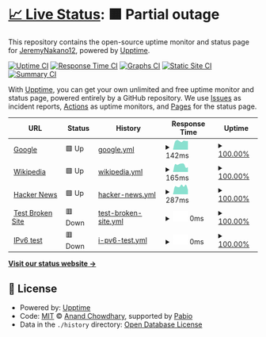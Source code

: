 # [📈 Live Status](https://JeremyNakano12.github.io/upptimejm): <!--live status--> **🟧 Partial outage**

This repository contains the open-source uptime monitor and status page for [JeremyNakano12](https://JeremyNakano12.github.io/upptimejm), powered by [Upptime](https://github.com/upptime/upptime).

[![Uptime CI](https://github.com/JeremyNakano12/upptimejm/workflows/Uptime%20CI/badge.svg)](https://github.com/JeremyNakano12/upptimejm/actions?query=workflow%3A%22Uptime+CI%22)
[![Response Time CI](https://github.com/JeremyNakano12/upptimejm/workflows/Response%20Time%20CI/badge.svg)](https://github.com/JeremyNakano12/upptimejm/actions?query=workflow%3A%22Response+Time+CI%22)
[![Graphs CI](https://github.com/JeremyNakano12/upptimejm/workflows/Graphs%20CI/badge.svg)](https://github.com/JeremyNakano12/upptimejm/actions?query=workflow%3A%22Graphs+CI%22)
[![Static Site CI](https://github.com/JeremyNakano12/upptimejm/workflows/Static%20Site%20CI/badge.svg)](https://github.com/JeremyNakano12/upptimejm/actions?query=workflow%3A%22Static+Site+CI%22)
[![Summary CI](https://github.com/JeremyNakano12/upptimejm/workflows/Summary%20CI/badge.svg)](https://github.com/JeremyNakano12/upptimejm/actions?query=workflow%3A%22Summary+CI%22)

With [Upptime](https://upptime.js.org), you can get your own unlimited and free uptime monitor and status page, powered entirely by a GitHub repository. We use [Issues](https://github.com/JeremyNakano12/upptimejm/issues) as incident reports, [Actions](https://github.com/JeremyNakano12/upptimejm/actions) as uptime monitors, and [Pages](https://JeremyNakano12.github.io/upptimejm) for the status page.

<!--start: status pages-->
<!-- This summary is generated by Upptime (https://github.com/upptime/upptime) -->
<!-- Do not edit this manually, your changes will be overwritten -->
<!-- prettier-ignore -->
| URL | Status | History | Response Time | Uptime |
| --- | ------ | ------- | ------------- | ------ |
| <img alt="" src="https://icons.duckduckgo.com/ip3/www.google.com.ico" height="13"> [Google](https://www.google.com) | 🟩 Up | [google.yml](https://github.com/JeremyNakano12/upptimejm/commits/HEAD/history/google.yml) | <details><summary><img alt="Response time graph" src="./graphs/google/response-time-week.png" height="20"> 142ms</summary><br><a href="https://JeremyNakano12.github.io/upptimejm/history/google"><img alt="Response time 142" src="https://img.shields.io/endpoint?url=https%3A%2F%2Fraw.githubusercontent.com%2FJeremyNakano12%2Fupptimejm%2FHEAD%2Fapi%2Fgoogle%2Fresponse-time.json"></a><br><a href="https://JeremyNakano12.github.io/upptimejm/history/google"><img alt="24-hour response time 142" src="https://img.shields.io/endpoint?url=https%3A%2F%2Fraw.githubusercontent.com%2FJeremyNakano12%2Fupptimejm%2FHEAD%2Fapi%2Fgoogle%2Fresponse-time-day.json"></a><br><a href="https://JeremyNakano12.github.io/upptimejm/history/google"><img alt="7-day response time 142" src="https://img.shields.io/endpoint?url=https%3A%2F%2Fraw.githubusercontent.com%2FJeremyNakano12%2Fupptimejm%2FHEAD%2Fapi%2Fgoogle%2Fresponse-time-week.json"></a><br><a href="https://JeremyNakano12.github.io/upptimejm/history/google"><img alt="30-day response time 142" src="https://img.shields.io/endpoint?url=https%3A%2F%2Fraw.githubusercontent.com%2FJeremyNakano12%2Fupptimejm%2FHEAD%2Fapi%2Fgoogle%2Fresponse-time-month.json"></a><br><a href="https://JeremyNakano12.github.io/upptimejm/history/google"><img alt="1-year response time 142" src="https://img.shields.io/endpoint?url=https%3A%2F%2Fraw.githubusercontent.com%2FJeremyNakano12%2Fupptimejm%2FHEAD%2Fapi%2Fgoogle%2Fresponse-time-year.json"></a></details> | <details><summary><a href="https://JeremyNakano12.github.io/upptimejm/history/google">100.00%</a></summary><a href="https://JeremyNakano12.github.io/upptimejm/history/google"><img alt="All-time uptime 100.00%" src="https://img.shields.io/endpoint?url=https%3A%2F%2Fraw.githubusercontent.com%2FJeremyNakano12%2Fupptimejm%2FHEAD%2Fapi%2Fgoogle%2Fuptime.json"></a><br><a href="https://JeremyNakano12.github.io/upptimejm/history/google"><img alt="24-hour uptime 100.00%" src="https://img.shields.io/endpoint?url=https%3A%2F%2Fraw.githubusercontent.com%2FJeremyNakano12%2Fupptimejm%2FHEAD%2Fapi%2Fgoogle%2Fuptime-day.json"></a><br><a href="https://JeremyNakano12.github.io/upptimejm/history/google"><img alt="7-day uptime 100.00%" src="https://img.shields.io/endpoint?url=https%3A%2F%2Fraw.githubusercontent.com%2FJeremyNakano12%2Fupptimejm%2FHEAD%2Fapi%2Fgoogle%2Fuptime-week.json"></a><br><a href="https://JeremyNakano12.github.io/upptimejm/history/google"><img alt="30-day uptime 100.00%" src="https://img.shields.io/endpoint?url=https%3A%2F%2Fraw.githubusercontent.com%2FJeremyNakano12%2Fupptimejm%2FHEAD%2Fapi%2Fgoogle%2Fuptime-month.json"></a><br><a href="https://JeremyNakano12.github.io/upptimejm/history/google"><img alt="1-year uptime 100.00%" src="https://img.shields.io/endpoint?url=https%3A%2F%2Fraw.githubusercontent.com%2FJeremyNakano12%2Fupptimejm%2FHEAD%2Fapi%2Fgoogle%2Fuptime-year.json"></a></details>
| <img alt="" src="https://icons.duckduckgo.com/ip3/en.wikipedia.org.ico" height="13"> [Wikipedia](https://en.wikipedia.org) | 🟩 Up | [wikipedia.yml](https://github.com/JeremyNakano12/upptimejm/commits/HEAD/history/wikipedia.yml) | <details><summary><img alt="Response time graph" src="./graphs/wikipedia/response-time-week.png" height="20"> 165ms</summary><br><a href="https://JeremyNakano12.github.io/upptimejm/history/wikipedia"><img alt="Response time 165" src="https://img.shields.io/endpoint?url=https%3A%2F%2Fraw.githubusercontent.com%2FJeremyNakano12%2Fupptimejm%2FHEAD%2Fapi%2Fwikipedia%2Fresponse-time.json"></a><br><a href="https://JeremyNakano12.github.io/upptimejm/history/wikipedia"><img alt="24-hour response time 165" src="https://img.shields.io/endpoint?url=https%3A%2F%2Fraw.githubusercontent.com%2FJeremyNakano12%2Fupptimejm%2FHEAD%2Fapi%2Fwikipedia%2Fresponse-time-day.json"></a><br><a href="https://JeremyNakano12.github.io/upptimejm/history/wikipedia"><img alt="7-day response time 165" src="https://img.shields.io/endpoint?url=https%3A%2F%2Fraw.githubusercontent.com%2FJeremyNakano12%2Fupptimejm%2FHEAD%2Fapi%2Fwikipedia%2Fresponse-time-week.json"></a><br><a href="https://JeremyNakano12.github.io/upptimejm/history/wikipedia"><img alt="30-day response time 165" src="https://img.shields.io/endpoint?url=https%3A%2F%2Fraw.githubusercontent.com%2FJeremyNakano12%2Fupptimejm%2FHEAD%2Fapi%2Fwikipedia%2Fresponse-time-month.json"></a><br><a href="https://JeremyNakano12.github.io/upptimejm/history/wikipedia"><img alt="1-year response time 165" src="https://img.shields.io/endpoint?url=https%3A%2F%2Fraw.githubusercontent.com%2FJeremyNakano12%2Fupptimejm%2FHEAD%2Fapi%2Fwikipedia%2Fresponse-time-year.json"></a></details> | <details><summary><a href="https://JeremyNakano12.github.io/upptimejm/history/wikipedia">100.00%</a></summary><a href="https://JeremyNakano12.github.io/upptimejm/history/wikipedia"><img alt="All-time uptime 100.00%" src="https://img.shields.io/endpoint?url=https%3A%2F%2Fraw.githubusercontent.com%2FJeremyNakano12%2Fupptimejm%2FHEAD%2Fapi%2Fwikipedia%2Fuptime.json"></a><br><a href="https://JeremyNakano12.github.io/upptimejm/history/wikipedia"><img alt="24-hour uptime 100.00%" src="https://img.shields.io/endpoint?url=https%3A%2F%2Fraw.githubusercontent.com%2FJeremyNakano12%2Fupptimejm%2FHEAD%2Fapi%2Fwikipedia%2Fuptime-day.json"></a><br><a href="https://JeremyNakano12.github.io/upptimejm/history/wikipedia"><img alt="7-day uptime 100.00%" src="https://img.shields.io/endpoint?url=https%3A%2F%2Fraw.githubusercontent.com%2FJeremyNakano12%2Fupptimejm%2FHEAD%2Fapi%2Fwikipedia%2Fuptime-week.json"></a><br><a href="https://JeremyNakano12.github.io/upptimejm/history/wikipedia"><img alt="30-day uptime 100.00%" src="https://img.shields.io/endpoint?url=https%3A%2F%2Fraw.githubusercontent.com%2FJeremyNakano12%2Fupptimejm%2FHEAD%2Fapi%2Fwikipedia%2Fuptime-month.json"></a><br><a href="https://JeremyNakano12.github.io/upptimejm/history/wikipedia"><img alt="1-year uptime 100.00%" src="https://img.shields.io/endpoint?url=https%3A%2F%2Fraw.githubusercontent.com%2FJeremyNakano12%2Fupptimejm%2FHEAD%2Fapi%2Fwikipedia%2Fuptime-year.json"></a></details>
| <img alt="" src="https://icons.duckduckgo.com/ip3/news.ycombinator.com.ico" height="13"> [Hacker News](https://news.ycombinator.com) | 🟩 Up | [hacker-news.yml](https://github.com/JeremyNakano12/upptimejm/commits/HEAD/history/hacker-news.yml) | <details><summary><img alt="Response time graph" src="./graphs/hacker-news/response-time-week.png" height="20"> 287ms</summary><br><a href="https://JeremyNakano12.github.io/upptimejm/history/hacker-news"><img alt="Response time 287" src="https://img.shields.io/endpoint?url=https%3A%2F%2Fraw.githubusercontent.com%2FJeremyNakano12%2Fupptimejm%2FHEAD%2Fapi%2Fhacker-news%2Fresponse-time.json"></a><br><a href="https://JeremyNakano12.github.io/upptimejm/history/hacker-news"><img alt="24-hour response time 287" src="https://img.shields.io/endpoint?url=https%3A%2F%2Fraw.githubusercontent.com%2FJeremyNakano12%2Fupptimejm%2FHEAD%2Fapi%2Fhacker-news%2Fresponse-time-day.json"></a><br><a href="https://JeremyNakano12.github.io/upptimejm/history/hacker-news"><img alt="7-day response time 287" src="https://img.shields.io/endpoint?url=https%3A%2F%2Fraw.githubusercontent.com%2FJeremyNakano12%2Fupptimejm%2FHEAD%2Fapi%2Fhacker-news%2Fresponse-time-week.json"></a><br><a href="https://JeremyNakano12.github.io/upptimejm/history/hacker-news"><img alt="30-day response time 287" src="https://img.shields.io/endpoint?url=https%3A%2F%2Fraw.githubusercontent.com%2FJeremyNakano12%2Fupptimejm%2FHEAD%2Fapi%2Fhacker-news%2Fresponse-time-month.json"></a><br><a href="https://JeremyNakano12.github.io/upptimejm/history/hacker-news"><img alt="1-year response time 287" src="https://img.shields.io/endpoint?url=https%3A%2F%2Fraw.githubusercontent.com%2FJeremyNakano12%2Fupptimejm%2FHEAD%2Fapi%2Fhacker-news%2Fresponse-time-year.json"></a></details> | <details><summary><a href="https://JeremyNakano12.github.io/upptimejm/history/hacker-news">100.00%</a></summary><a href="https://JeremyNakano12.github.io/upptimejm/history/hacker-news"><img alt="All-time uptime 100.00%" src="https://img.shields.io/endpoint?url=https%3A%2F%2Fraw.githubusercontent.com%2FJeremyNakano12%2Fupptimejm%2FHEAD%2Fapi%2Fhacker-news%2Fuptime.json"></a><br><a href="https://JeremyNakano12.github.io/upptimejm/history/hacker-news"><img alt="24-hour uptime 100.00%" src="https://img.shields.io/endpoint?url=https%3A%2F%2Fraw.githubusercontent.com%2FJeremyNakano12%2Fupptimejm%2FHEAD%2Fapi%2Fhacker-news%2Fuptime-day.json"></a><br><a href="https://JeremyNakano12.github.io/upptimejm/history/hacker-news"><img alt="7-day uptime 100.00%" src="https://img.shields.io/endpoint?url=https%3A%2F%2Fraw.githubusercontent.com%2FJeremyNakano12%2Fupptimejm%2FHEAD%2Fapi%2Fhacker-news%2Fuptime-week.json"></a><br><a href="https://JeremyNakano12.github.io/upptimejm/history/hacker-news"><img alt="30-day uptime 100.00%" src="https://img.shields.io/endpoint?url=https%3A%2F%2Fraw.githubusercontent.com%2FJeremyNakano12%2Fupptimejm%2FHEAD%2Fapi%2Fhacker-news%2Fuptime-month.json"></a><br><a href="https://JeremyNakano12.github.io/upptimejm/history/hacker-news"><img alt="1-year uptime 100.00%" src="https://img.shields.io/endpoint?url=https%3A%2F%2Fraw.githubusercontent.com%2FJeremyNakano12%2Fupptimejm%2FHEAD%2Fapi%2Fhacker-news%2Fuptime-year.json"></a></details>
| <img alt="" src="https://icons.duckduckgo.com/ip3/thissitedoesnotexist.koj.co.ico" height="13"> [Test Broken Site](https://thissitedoesnotexist.koj.co) | 🟥 Down | [test-broken-site.yml](https://github.com/JeremyNakano12/upptimejm/commits/HEAD/history/test-broken-site.yml) | <details><summary><img alt="Response time graph" src="./graphs/test-broken-site/response-time-week.png" height="20"> 0ms</summary><br><a href="https://JeremyNakano12.github.io/upptimejm/history/test-broken-site"><img alt="Response time 0" src="https://img.shields.io/endpoint?url=https%3A%2F%2Fraw.githubusercontent.com%2FJeremyNakano12%2Fupptimejm%2FHEAD%2Fapi%2Ftest-broken-site%2Fresponse-time.json"></a><br><a href="https://JeremyNakano12.github.io/upptimejm/history/test-broken-site"><img alt="24-hour response time 0" src="https://img.shields.io/endpoint?url=https%3A%2F%2Fraw.githubusercontent.com%2FJeremyNakano12%2Fupptimejm%2FHEAD%2Fapi%2Ftest-broken-site%2Fresponse-time-day.json"></a><br><a href="https://JeremyNakano12.github.io/upptimejm/history/test-broken-site"><img alt="7-day response time 0" src="https://img.shields.io/endpoint?url=https%3A%2F%2Fraw.githubusercontent.com%2FJeremyNakano12%2Fupptimejm%2FHEAD%2Fapi%2Ftest-broken-site%2Fresponse-time-week.json"></a><br><a href="https://JeremyNakano12.github.io/upptimejm/history/test-broken-site"><img alt="30-day response time 0" src="https://img.shields.io/endpoint?url=https%3A%2F%2Fraw.githubusercontent.com%2FJeremyNakano12%2Fupptimejm%2FHEAD%2Fapi%2Ftest-broken-site%2Fresponse-time-month.json"></a><br><a href="https://JeremyNakano12.github.io/upptimejm/history/test-broken-site"><img alt="1-year response time 0" src="https://img.shields.io/endpoint?url=https%3A%2F%2Fraw.githubusercontent.com%2FJeremyNakano12%2Fupptimejm%2FHEAD%2Fapi%2Ftest-broken-site%2Fresponse-time-year.json"></a></details> | <details><summary><a href="https://JeremyNakano12.github.io/upptimejm/history/test-broken-site">100.00%</a></summary><a href="https://JeremyNakano12.github.io/upptimejm/history/test-broken-site"><img alt="All-time uptime 100.00%" src="https://img.shields.io/endpoint?url=https%3A%2F%2Fraw.githubusercontent.com%2FJeremyNakano12%2Fupptimejm%2FHEAD%2Fapi%2Ftest-broken-site%2Fuptime.json"></a><br><a href="https://JeremyNakano12.github.io/upptimejm/history/test-broken-site"><img alt="24-hour uptime 100.00%" src="https://img.shields.io/endpoint?url=https%3A%2F%2Fraw.githubusercontent.com%2FJeremyNakano12%2Fupptimejm%2FHEAD%2Fapi%2Ftest-broken-site%2Fuptime-day.json"></a><br><a href="https://JeremyNakano12.github.io/upptimejm/history/test-broken-site"><img alt="7-day uptime 100.00%" src="https://img.shields.io/endpoint?url=https%3A%2F%2Fraw.githubusercontent.com%2FJeremyNakano12%2Fupptimejm%2FHEAD%2Fapi%2Ftest-broken-site%2Fuptime-week.json"></a><br><a href="https://JeremyNakano12.github.io/upptimejm/history/test-broken-site"><img alt="30-day uptime 100.00%" src="https://img.shields.io/endpoint?url=https%3A%2F%2Fraw.githubusercontent.com%2FJeremyNakano12%2Fupptimejm%2FHEAD%2Fapi%2Ftest-broken-site%2Fuptime-month.json"></a><br><a href="https://JeremyNakano12.github.io/upptimejm/history/test-broken-site"><img alt="1-year uptime 100.00%" src="https://img.shields.io/endpoint?url=https%3A%2F%2Fraw.githubusercontent.com%2FJeremyNakano12%2Fupptimejm%2FHEAD%2Fapi%2Ftest-broken-site%2Fuptime-year.json"></a></details>
| <img alt="" src="https://icons.duckduckgo.com/ip3/null.ico" height="13"> [IPv6 test](forwardemail.net) | 🟥 Down | [i-pv6-test.yml](https://github.com/JeremyNakano12/upptimejm/commits/HEAD/history/i-pv6-test.yml) | <details><summary><img alt="Response time graph" src="./graphs/i-pv6-test/response-time-week.png" height="20"> 0ms</summary><br><a href="https://JeremyNakano12.github.io/upptimejm/history/i-pv6-test"><img alt="Response time 0" src="https://img.shields.io/endpoint?url=https%3A%2F%2Fraw.githubusercontent.com%2FJeremyNakano12%2Fupptimejm%2FHEAD%2Fapi%2Fi-pv6-test%2Fresponse-time.json"></a><br><a href="https://JeremyNakano12.github.io/upptimejm/history/i-pv6-test"><img alt="24-hour response time 0" src="https://img.shields.io/endpoint?url=https%3A%2F%2Fraw.githubusercontent.com%2FJeremyNakano12%2Fupptimejm%2FHEAD%2Fapi%2Fi-pv6-test%2Fresponse-time-day.json"></a><br><a href="https://JeremyNakano12.github.io/upptimejm/history/i-pv6-test"><img alt="7-day response time 0" src="https://img.shields.io/endpoint?url=https%3A%2F%2Fraw.githubusercontent.com%2FJeremyNakano12%2Fupptimejm%2FHEAD%2Fapi%2Fi-pv6-test%2Fresponse-time-week.json"></a><br><a href="https://JeremyNakano12.github.io/upptimejm/history/i-pv6-test"><img alt="30-day response time 0" src="https://img.shields.io/endpoint?url=https%3A%2F%2Fraw.githubusercontent.com%2FJeremyNakano12%2Fupptimejm%2FHEAD%2Fapi%2Fi-pv6-test%2Fresponse-time-month.json"></a><br><a href="https://JeremyNakano12.github.io/upptimejm/history/i-pv6-test"><img alt="1-year response time 0" src="https://img.shields.io/endpoint?url=https%3A%2F%2Fraw.githubusercontent.com%2FJeremyNakano12%2Fupptimejm%2FHEAD%2Fapi%2Fi-pv6-test%2Fresponse-time-year.json"></a></details> | <details><summary><a href="https://JeremyNakano12.github.io/upptimejm/history/i-pv6-test">100.00%</a></summary><a href="https://JeremyNakano12.github.io/upptimejm/history/i-pv6-test"><img alt="All-time uptime 100.00%" src="https://img.shields.io/endpoint?url=https%3A%2F%2Fraw.githubusercontent.com%2FJeremyNakano12%2Fupptimejm%2FHEAD%2Fapi%2Fi-pv6-test%2Fuptime.json"></a><br><a href="https://JeremyNakano12.github.io/upptimejm/history/i-pv6-test"><img alt="24-hour uptime 100.00%" src="https://img.shields.io/endpoint?url=https%3A%2F%2Fraw.githubusercontent.com%2FJeremyNakano12%2Fupptimejm%2FHEAD%2Fapi%2Fi-pv6-test%2Fuptime-day.json"></a><br><a href="https://JeremyNakano12.github.io/upptimejm/history/i-pv6-test"><img alt="7-day uptime 100.00%" src="https://img.shields.io/endpoint?url=https%3A%2F%2Fraw.githubusercontent.com%2FJeremyNakano12%2Fupptimejm%2FHEAD%2Fapi%2Fi-pv6-test%2Fuptime-week.json"></a><br><a href="https://JeremyNakano12.github.io/upptimejm/history/i-pv6-test"><img alt="30-day uptime 100.00%" src="https://img.shields.io/endpoint?url=https%3A%2F%2Fraw.githubusercontent.com%2FJeremyNakano12%2Fupptimejm%2FHEAD%2Fapi%2Fi-pv6-test%2Fuptime-month.json"></a><br><a href="https://JeremyNakano12.github.io/upptimejm/history/i-pv6-test"><img alt="1-year uptime 100.00%" src="https://img.shields.io/endpoint?url=https%3A%2F%2Fraw.githubusercontent.com%2FJeremyNakano12%2Fupptimejm%2FHEAD%2Fapi%2Fi-pv6-test%2Fuptime-year.json"></a></details>

<!--end: status pages-->

[**Visit our status website →**](https://JeremyNakano12.github.io/upptimejm)

## 📄 License

- Powered by: [Upptime](https://github.com/upptime/upptime)
- Code: [MIT](./LICENSE) © [Anand Chowdhary](https://anandchowdhary.com), supported by [Pabio](https://pabio.com)
- Data in the `./history` directory: [Open Database License](https://opendatacommons.org/licenses/odbl/1-0/)
